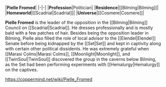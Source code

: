 |**Pielle Fromed**|
|-|-|
|**Profession**|Politician|
|**Residence**|[[Bilming\|Bilming]]|
|**Homeworld**|[[Scadrial\|Scadrial]]|
|**Universe**|[[Cosmere\|Cosmere]]|

**Pielle Fromed** is the leader of the opposition in the [[Bilming\|Bilming]] Council on [[Scadrial\|Scadrial]]. He dresses professionally and is mostly bald with a few patches of hair.
Besides being the opposition leader in Bilming, Pielle also filled the role of local advisor to the [[Elendel\|Elendel]] Senate before being kidnapped by the [[Set\|Set]] and kept in captivity along with certain other political dissidents. He was extremely grateful when [[Marasi Colms\|Marasi Colms]], [[Moonlight\|Moonlight]], and [[TwinSoul\|TwinSoul]] discovered the group in the caverns below Bilming, as the Set had been performing experiments with [[Hemalurgy\|Hemalurgy]] on the captives.



https://coppermind.net/wiki/Pielle_Fromed